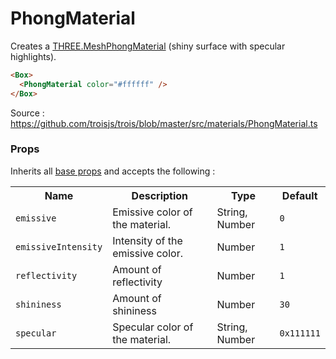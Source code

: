 # PhongMaterial 

Creates a [THREE.MeshPhongMaterial](https://threejs.org/docs/#api/en/materials/MeshPhongMaterial) (shiny surface with specular highlights).

```html
<Box>
  <PhongMaterial color="#ffffff" />
</Box>
```

Source : https://github.com/troisjs/trois/blob/master/src/materials/PhongMaterial.ts

### Props

Inherits all [base props](./#props) and accepts the following :

<table>
<tbody>
  <tr>
    <th>Name</th>
    <th>Description</th>
    <th>Type</th>
    <th>Default</th>
  </tr>
  <tr><td><code>emissive</code></td><td>Emissive color of the material.</td><td>String, Number</td><td><code>0</code></td></tr>
  <tr><td><code>emissiveIntensity</code></td><td>Intensity of the emissive color.</td><td>Number</td><td><code>1</code></td></tr>
  <tr><td><code>reflectivity</code></td><td>Amount of reflectivity</td><td>Number</td><td><code>1</code></td></tr>
  <tr><td><code>shininess</code></td><td>Amount of shininess</td><td>Number</td><td><code>30</code></td></tr>
  <tr><td><code>specular</code></td><td>Specular color of the material.</td><td>String, Number</td><td><code>0x111111</code></td></tr>

</tbody>
</table>